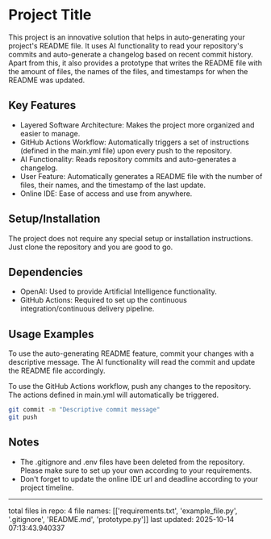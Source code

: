 # Project Title

This project is an innovative solution that helps in auto-generating your project's README file. It uses AI functionality to read your repository's commits and auto-generate a changelog based on recent commit history. Apart from this, it also provides a prototype that writes the README file with the amount of files, the names of the files, and timestamps for when the README was updated.

## Key Features

- Layered Software Architecture: Makes the project more organized and easier to manage.
- GitHub Actions Workflow: Automatically triggers a set of instructions (defined in the main.yml file) upon every push to the repository.
- AI Functionality: Reads repository commits and auto-generates a changelog.
- User Feature: Automatically generates a README file with the number of files, their names, and the timestamp of the last update.
- Online IDE: Ease of access and use from anywhere.

## Setup/Installation

The project does not require any special setup or installation instructions. Just clone the repository and you are good to go.

## Dependencies

- OpenAI: Used to provide Artificial Intelligence functionality.
- GitHub Actions: Required to set up the continuous integration/continuous delivery pipeline.

## Usage Examples

To use the auto-generating README feature, commit your changes with a descriptive message. The AI functionality will read the commit and update the README file accordingly.

To use the GitHub Actions workflow, push any changes to the repository. The actions defined in main.yml will automatically be triggered.

```bash
git commit -m "Descriptive commit message"
git push
```

## Notes

- The .gitignore and .env files have been deleted from the repository. Please make sure to set up your own according to your requirements.
- Don't forget to update the online IDE url and deadline according to your project timeline.

---

total files in repo: 4
file names: [['requirements.txt', 'example_file.py', '.gitignore', 'README.md', 'prototype.py']]
last updated: 2025-10-14 07:13:43.940337
